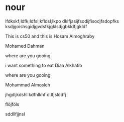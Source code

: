 
# nour










lfdkskf;ldfk;ldfsl;kfldsl;lkpo
dklfjasijfsodijfisodjfsdopfks
ksdjgoishsgidjgvdsfkjgklsdjgbkldfjgkldf


This is cs50 and this is Hosam Almoghraby

Mohamed Dahman

where are you gooing



i want something to eat
Diaa Alkhatib

where are you gooing

Mohammad Almosleh

jhgdljkdshl
kdfhlkhf
d.lfjslödfj


flöjföls


sddllfjjnsl
